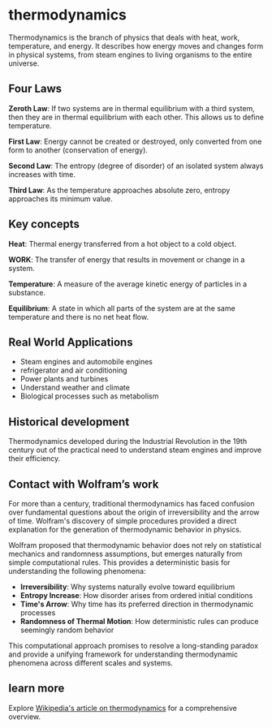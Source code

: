 # thermodynamics

Thermodynamics is the branch of physics that deals with heat, work, temperature, and energy. It describes how energy moves and changes form in physical systems, from steam engines to living organisms to the entire universe.

## Four Laws

**Zeroth Law**: If two systems are in thermal equilibrium with a third system, then they are in thermal equilibrium with each other. This allows us to define temperature.

**First Law**: Energy cannot be created or destroyed, only converted from one form to another (conservation of energy).

**Second Law**: The entropy (degree of disorder) of an isolated system always increases with time.

**Third Law**: As the temperature approaches absolute zero, entropy approaches its minimum value.

## Key concepts

**Heat**: Thermal energy transferred from a hot object to a cold object.

**WORK**: The transfer of energy that results in movement or change in a system.

**Temperature**: A measure of the average kinetic energy of particles in a substance.

**Equilibrium**: A state in which all parts of the system are at the same temperature and there is no net heat flow.

## Real World Applications

- Steam engines and automobile engines
- refrigerator and air conditioning
- Power plants and turbines
- Understand weather and climate
- Biological processes such as metabolism

## Historical development

Thermodynamics developed during the Industrial Revolution in the 19th century out of the practical need to understand steam engines and improve their efficiency.

## Contact with Wolfram’s work

For more than a century, traditional thermodynamics has faced confusion over fundamental questions about the origin of irreversibility and the arrow of time. Wolfram's discovery of simple procedures provided a direct explanation for the generation of thermodynamic behavior in physics.

Wolfram proposed that thermodynamic behavior does not rely on statistical mechanics and randomness assumptions, but emerges naturally from simple computational rules. This provides a deterministic basis for understanding the following phenomena:

- **Irreversibility**: Why systems naturally evolve toward equilibrium
- **Entropy Increase**: How disorder arises from ordered initial conditions
- **Time's Arrow**: Why time has its preferred direction in thermodynamic processes
- **Randomness of Thermal Motion**: How deterministic rules can produce seemingly random behavior

This computational approach promises to resolve a long-standing paradox and provide a unifying framework for understanding thermodynamic phenomena across different scales and systems.

## learn more

Explore [Wikipedia's article on thermodynamics](https://en.wikipedia.org/wiki/Thermodynamics) for a comprehensive overview.